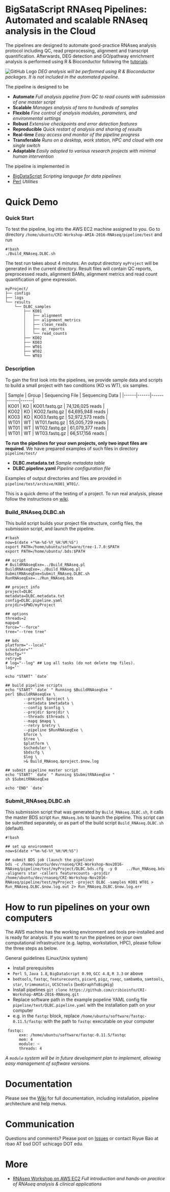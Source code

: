 # BigSataScript RNAseq Pipelines: Automated and scalable RNAseq analysis in the Cloud

The pipelines are designed to automate good-practice RNAseq analysis protocol including QC, read preprocessing, alignment and transcript quantification. Afterwards, DEG detection and GO/pathway enrichment analysis is performed using R & Bioconductor following the [tutorials](https://github.com/cribioinfo/CRI-Workshop-AMIA-2016-RNAseq/blob/master/Run_RNAseq.tutorial.rendered.ipynb).

![GitHub Logo](https://github.com/cribioinfo/CRI-Workshop-AMIA-2016-RNAseq/blob/master/notebook_ext/ipynb_data/assets/Figure29.png)
*DEG analysis will be performed using R & Bioconductor packages. It is not included in the automated pipeline.*

The pipeline is designed to be

* **Automate** *Full analysis pipeline from QC to read counts with submission of one master script*
* **Scalable** *Manages analysis of tens to hundreds of samples*
* **Flexible** *Fine control of analysis modules, parameters, and environmental settings*
* **Robust** *Extensive checkpoints and error detection features*
* **Reproducible** *Quick restart of analysis and sharing of results*
* **Real-time** *Easy access and monitor of the pipeline progress*
* **Transferable** *Runs on a desktop, work station, HPC and cloud with one single switch*
* **Adaptable** *Easily adopted to various research projects with minimal human intervention*

The pipeline is implemented in 

* [BigDataScript](http://pcingola.github.io/BigDataScript/) *Scripting language for data pipelines*
* [Perl](https://www.perl.org/) *Utilities*

# Quick Demo

### Quick Start

To test the pipeline, log into the AWS EC2 machine assigned to you. 
Go to directory `/home/ubuntu/CRI-Workshop-AMIA-2016-RNAseq/pipeline/test` and run 
 
```
#!bash
./Build_RNAseq.DLBC.sh
```

The test run takes about 4 minutes. An output directory `myProject` will be generated in the current directory. Result files will contain QC reports, preprocessed reads, alignment BAMs, alignment metrics and read count quantification of gene expression.

```
myProject/
├── configs
├── logs
└── results
    └── DLBC_samples
        ├── KO01
        │   ├── alignment
        │   ├── alignment_metrics
        │   ├── clean_reads
        │   ├── qc_reports
        │   └── read_counts
        ├── KO02
        ├── KO03
        ├── WT01
        ├── WT02
        └── WT03
```

### Description

To gain the first look into the pipelines, we provide sample data and scripts to build a small project with two conditions (KO vs WT), six samples.

| Sample | Group | Sequencing File | Sequencing Data |
|------|------|------|------|------|   
| KO01 | KO | KO01.fastq.gz | 74,126,025 reads |   
| KO02 | KO | KO02.fastq.gz | 64,695,948 reads |   
| KO03 | KO | KO03.fastq.gz | 52,972,573 reads |   
| WT01 | WT | WT01.fastq.gz | 55,005,729 reads |   
| WT01 | WT | WT02.fastq.gz | 61,079,377 reads |   
| WT01 | WT | WT03.fastq.gz | 66,517,156 reads | 

**To run the pipelines for your own projects, only two input files are required**. We have prepared examples of such files in directory `pipeline/test/`

* **DLBC.metadata.txt** *Sample metadata table*
* **DLBC.pipeline.yaml** *Pipeline configuration file*

Examples of output directories and files are provided in `pipeline/test/archive/KO01_WT01/`. 

This is a quick demo of the testing of a project. To run real analysis, please follow the instructions on [wiki](https://github.com/cribioinfo/CRI-Workshop-AMIA-2016-RNAseq/wiki).

### Build_RNAseq.DLBC.sh

This build script builds your project file structure, config files, the submission script, and launch the pipeline.

```
#!bash
now=$(date +"%m-%d-%Y_%H:%M:%S")
export PATH=/home/ubuntu/software/tree-1.7.0:$PATH
export PATH=/home/ubuntu/.bds:$PATH

## script
# BuildRNAseqExe=../Build_RNAseq.pl
BuildRNAseqExe=../Build_RNAseq.pl
SubmitRNAseqExe=Submit_RNAseq.DLBC.sh
RunRNAseqExe=../Run_RNAseq.bds

## project info
project=DLBC
metadata=DLBC.metadata.txt
config=DLBC.pipeline.yaml
projdir=$PWD/myProject

## options
threads=2
mapq=0
force="--force"
tree="--tree tree"

## bds
platform="--local"
scheduler=""
bdscfg=""
retry=0
# log="--log" ## Log all tasks (do not delete tmp files).
log=''

echo "START" `date`

## build pipeline scripts
echo "START" `date` " Running $BuildRNAseqExe "
perl $BuildRNAseqExe \
        --project $project \
        --metadata $metadata \
        --config $config \
        --projdir $projdir \
        --threads $threads \
        --mapq $mapq \
        --retry $retry \
        --pipeline $RunRNAseqExe \
        $force \
        $tree \
        $platform \
        $scheduler \
        $bdscfg \
        $log \
        >& Build_RNAseq.$project.$now.log

## submit pipeline master script
echo "START" `date` " Running $SubmitRNAseqExe "
sh $SubmitRNAseqExe

echo "END" `date`
```

### Submit_RNAseq.DLBC.sh

This submission script that was generated by `Build_RNAseq.DLBC.sh`, it calls the master BDS script `Run_RNAseq.bds` to launch the pipeline. This script can be submitted separately, or as part of the build script `Build_RNAseq.DLBC.sh` (default).

```
#!bash

## set up environment
now=$(date +"%m-%d-%Y_%H:%M:%S")

## submit BDS job (launch the pipeline)
bds -c /home/ubuntu/dev/rnaseq/CRI-Workshop-Nov2016-RNAseq/pipeline/test/myProject/DLBC.bds.cfg  -y 0    ../Run_RNAseq.bds -aligners star -callers featurecounts -projdir /home/ubuntu/dev/rnaseq/CRI-Workshop-Nov2016-RNAseq/pipeline/test/myProject -project DLBC -samples KO01 WT01 > Run_RNAseq.DLBC.$now.log.out 2> Run_RNAseq.DLBC.$now.log.err
```

# How to run pipelines on your own computers

The AWS machine has the working environment and tools pre-installed and is ready for analysis. If you want to run the pipelines on your own computational infrastructure (e.g. laptop, workstation, HPC), please follow the three steps as below.

General guidelines (Linux/Unix system)
* Install prerequisites
 * `Perl 5`, `Java 1.8`, `BigDataScript 0.99`, `GCC 4.8`, `R 3.3` or above
 * `bedtools`, `fastqc`, `featurecounts`, `picard`, `pigz`, `rseqc`, `sambamba`, `samtools`, `star`, `trimmomatic`, `UCSCtools` (`bedGraphToBigWig`)
* Install pipelines
 `git clone https://github.com/cribioinfo/CRI-Workshop-AMIA-2016-RNAseq.git`
* Replace software path in the example popeline YAML config file `pipeline/test/DLBC.pipeline.yaml` with the installation path on your computer
 * e.g. in the `fastqc` block, replace `/home/ubuntu/software/fastqc-0.11.5/fastqc` with the path to `fastqc` executable on your computer     
```
 fastqc:
      exe: /home/ubuntu/software/fastqc-0.11.5/fastqc
      mem: 4
      module: ~
      threads: 4
```
  *A `module` system will be in future development plan to implement, allowing easy management of software versions.*

# Documentation

Please see the [Wiki](https://github.com/cribioinfo/CRI-Workshop-AMIA-2016-RNAseq/wiki) for full documentation, including installation, pipeline architecture and help menus.

# Communication

Questions and comments? Please post on [Issues](https://github.com/cribioinfo/CRI-Workshop-AMIA-2016-RNAseq/issues) or contact Riyue Bao at rbao AT bsd DOT uchicago DOT edu.

# More

* [RNAseq Workshop on AWS EC2](https://github.com/riyuebao/CRI-Workshop-Nov2016-RNAseq/blob/master/Run_RNAseq.tutorial.rendered.ipynb) *Full introduction and hands-on practice of RNAseq analysis & clinical applications*
